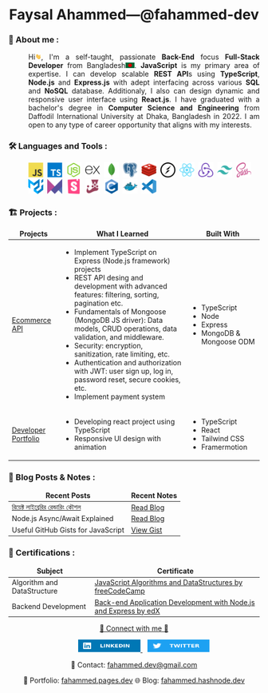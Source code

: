 <h1 align="center">
    Faysal Ahammed—@fahammed-dev
</h1>

### 🧔 About me :

<p align="justify" style="margin-left: 40px;">
    Hi<img src="assets/hello.gif" width="12px" height="12px" alt="hi">, I'm a self-taught, passionate <b>Back-End</b> focus <b>Full-Stack Developer</b> from Bangladesh<img src="assets/bangladesh.png" width="18"/>. <b>JavaScript</b> is my primary area of expertise. I can develop scalable <b>REST API</b>s using <b>TypeScript</b>, <b>Node.js</b> and <b>Express.js</b> with adept interfacing across various <b>SQL</b> and <b>NoSQL</b> database. Additionaly, I also can design dynamic and responsive user interface using <b>React.js</b>. I have graduated with a bachelor's degree in <b>Computer Science and Engineering</b> from Daffodil International University at Dhaka, Bangladesh in 2022. I am open to any type of career opportunity that aligns with my interests.
</p>

### 🛠️ Languages and Tools :

<p style="margin-left: 40px;">
    <img src="./assets/javascript-original.svg" title="JavaScript" alt="JavaScript" width="30" height="30"/>&nbsp;
    <img src="./assets/typescript-plain.svg" title="TypeScript" alt="TypeScript" width="30" height="30"/>&nbsp;
    <img src="./assets/nodejs-original.svg" title="NodeJS" alt="NodeJS" width="30" height="30"/>&nbsp;
    <img src="./assets/express-original.svg" title="Express" alt="Express" width="30" height="30"/>&nbsp;
    <img src="./assets/mongodb-original.svg" title="MongoDB" alt="MongoDB" width="30" height="30"/>&nbsp;
    <img src="./assets/postgresql-plain.svg" title="PostgreSQL" alt="PostgreSQL" width="30" height="30"/>&nbsp;
    <img src="./assets/redis-original.svg" title="Redis" alt="Redis" width="30" height="30"/>&nbsp;
    <img src="./assets/socket-io.svg" title="Socket.io" alt="Socket.io" width="30" height="30"/>&nbsp;
    <img src="./assets/react-original.svg" title="ReactJS" alt="ReactJS" width="30" height="30"/>&nbsp;
    <img src="./assets/redux-original.svg" title="Redux" alt="Redux" width="30" height="30"/>&nbsp;
    <img src="./assets/tailwindcss-plain.svg" title="Tailwind CSS" alt="Tailwind CSS" width="30" height="30"/>&nbsp;
    <img src="./assets/sass-1.svg" title="SASS" alt="SASS" width="30" height="30"/>&nbsp;
    <img src="./assets/material-ui-1.svg" title="MUI" alt="MUI" width="30" height="30"/>&nbsp;
    <img src="./assets/framer-motion.svg" title="Framer Motion" alt="Framer Motion" width="30" height="30"/>&nbsp;
    <img src="./assets/storybook-icon.svg" title="Storybook" alt="Storybook" width="30" height="30"/>&nbsp;
    <img src="./assets/jest.svg" title="Jest" alt="Jest" width="30" height="30"/>&nbsp;
    <img src="./assets/c-original.svg" title="C" alt="C" width="30" height="30"/>&nbsp;
    <img src="./assets/docker-original.svg" title="Docker" alt="Docker" width="30" height="30"/>&nbsp;
    <img src="./assets/vscode-original.svg" title="Visual Studio Code" alt="Visual Studio Code" width="30" height="30"/>&nbsp;
</p>

### 🏗️ Projects :

<table>
  <thead align="center">
    <tr>
      <td><b>Projects</b></td>
      <td><b>What I Learned</b></td>
      <td><b>Built With</b></td>
    </tr>
  </thead>
  <tbody>
    <tr>
      <td>
          <a href="https://github.com/fahammed-dev/ts-node-ecommerce-server">Ecommerce API</a>
      </td>
      <td>
          <ul>
            <li>Implement TypeScript on Express (Node.js framework) projects</li>
            <li>REST API desing and development with advanced features: filtering, sorting, pagination etc.</li>
            <li>Fundamentals of Mongoose (MongoDB JS driver): Data models, CRUD operations, data validation, and middleware.</li>
            <li>Security: encryption, sanitization, rate limiting, etc.</li>
            <li>Authentication and authorization with JWT: user sign up, log in, password reset, secure cookies, etc.</li>
            <li>Implement payment system</li>
        </ul>
      </td>
        <td>
          <ul>
            <li>TypeScript</li>
            <li>Node</li>
            <li>Express</li>
            <li>MongoDB & Mongoose ODM</li>
        </ul>
      </td>
    </tr>
    <tr>
      <td>
          <a href="https://fahammed.pages.dev">Developer Portfolio</a>
      </td>
      <td>
          <ul>
            <li>Developing react project using TypeScript</li>
            <li>Responsive UI design with animation</li>
        </ul>
      </td>
        <td>
          <ul>
            <li>TypeScript</li>
            <li>React</li>
            <li>Tailwind CSS</li>
            <li>Framermotion</li>
        </ul>
      </td>
    </tr>
  </tbody>
</table>

### 📰 Blog Posts & Notes :

<table>
  <thead align="center">
    <tr>
      <td><b>Recent Posts</b></td>
      <td><b>Recent Notes</b></td>
    </tr>
  </thead>
  <tbody>
    <tr>
      <td>
          <a href="https://fahammed.hashnode.dev/react">রিয়েক্ট লাইব্রেরির রেন্ডারিং কৌশল</a>
      </td>
      <td>
          <a href="https://myblog.com/javascript-closures" target="_blank">Read Blog</a>
      </td>
    </tr>
    <tr>
      <td>Node.js Async/Await Explained</td>
      <td>
          <a href="https://myblog.com/nodejs-async-await" target="_blank">Read Blog</a>
      </td>
    </tr>
    <tr>
      <td>Useful GitHub Gists for JavaScript</td>
      <td>
          <a href="https://gist.github.com/username/gistid" target="_blank">View Gist</a>
      </td>
    </tr>
  </tbody>
</table>

### 📑 Certifications :

<table>
  <thead align="center">
    <tr>
      <td><b>Subject</b></td>
      <td><b>Certificate</b></td>
    </tr>
  </thead>
  <tbody>
    <tr>
      <td>
          Algorithm and DataStructure
      </td>
      <td>
          <a href="https://www.freecodecamp.org/certification/faysalahammed/javascript-algorithms-and-data-structures" target="_blank">JavaScript Algorithms and DataStructures by freeCodeCamp</a>
      </td>
    </tr>
    <tr>
      <td>
          Backend Development
      </td>
      <td>
          <a href="https://courses.edx.org/certificates/9a8cd6b988654058becd10d37d687b7a" target="_blank">Back-end Application Development with Node.js and Express by edX</a>
      </td>
    </tr>
  </tbody>
</table>

<p align="center">
    <ins>🤝 Connect with me 🤝</ins>
</p>
<p align="center">
    <a href="https://www.linkedin.com/in/fahammed-dev">
        <img src="./assets/linkedIn.svg" width="125" height="25" alt="LinkedIn" style="flex: 1;margin-left: 40px;">
    </a>
    <a href="https://twitter.com/fahammed_dev">
        <img src="./assets/twitter.svg" width="125" height="25" alt="Twitter" style="flex: 1; margin-left: 10px;">
    </a>
</p>
<p align="center">
    📧 Contact: <a href="#">fahammed.dev@gmail.com</a>
</p>
<p align="center">
    💼 Portfolio: <a href="https://fahammed.pages.dev">fahammed.pages.dev</a>
    🌐 Blog: <a href="https://fahammed.hashnode.dev">fahammed.hashnode.dev</a>
</p>
